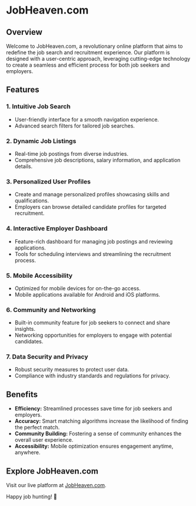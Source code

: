 # JobHeaven.com

## Overview

Welcome to JobHeaven.com, a revolutionary online platform that aims to redefine the job search and recruitment experience. Our platform is designed with a user-centric approach, leveraging cutting-edge technology to create a seamless and efficient process for both job seekers and employers.

## Features

### 1. Intuitive Job Search

- User-friendly interface for a smooth navigation experience.
- Advanced search filters for tailored job searches.

### 2. Dynamic Job Listings

- Real-time job postings from diverse industries.
- Comprehensive job descriptions, salary information, and application details.

### 3. Personalized User Profiles

- Create and manage personalized profiles showcasing skills and qualifications.
- Employers can browse detailed candidate profiles for targeted recruitment.

### 4. Interactive Employer Dashboard

- Feature-rich dashboard for managing job postings and reviewing applications.
- Tools for scheduling interviews and streamlining the recruitment process.

### 5. Mobile Accessibility

- Optimized for mobile devices for on-the-go access.
- Mobile applications available for Android and iOS platforms.

### 6. Community and Networking

- Built-in community feature for job seekers to connect and share insights.
- Networking opportunities for employers to engage with potential candidates.

### 7. Data Security and Privacy

- Robust security measures to protect user data.
- Compliance with industry standards and regulations for privacy.

## Benefits

- **Efficiency:** Streamlined processes save time for job seekers and employers.
- **Accuracy:** Smart matching algorithms increase the likelihood of finding the perfect match.
- **Community Building:** Fostering a sense of community enhances the overall user experience.
- **Accessibility:** Mobile optimization ensures engagement anytime, anywhere.

## Explore JobHeaven.com

Visit our live platform at [JobHeaven.com](https://job-heaven.vercel.app/).

Happy job hunting! 🚀
